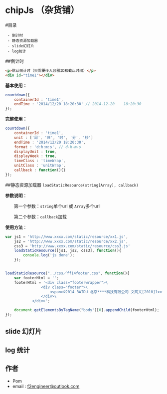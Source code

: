 # chipJs （杂货铺）



#目录

     - 倒计时
     - 静态资源加载器
     - slide幻灯片
     - log统计

##倒计时
``` html
<p>默认倒计时（只需要传入容器ID和截止时间）</p>    
<div id="time1"></div>
```
**基本使用：**

``` javascript
countdown({
    containerId : 'time1',
    endTime : '2014/12/20 18:20:30' // 2014-12-20    18:20:30
});
``` 

**完整使用：**

``` javascript
countdown({
    containerId : 'time1',
    unit : ['周', '日', '时', '分', '秒']
    endTime : '2014/12/20 18:20:30',
    format : 'd:h:m:s', // d-h-m-s
    displayUnit : true,
    displayWeek : true,
    timeClass : 'timeWrap',
    unitClass : 'unitWrap',
    callback : function(){}
});
``` 
##静态资源加载器
`loadStaticResource(string[Array], callback)`

**参数说明**：

　　第一个参数：`string`单个url 或 `Array`多个url

　　第二个参数：`callback`加载

**使用方法**：
``` javascript
var js1 = 'http://www.xxxx.com/static/resource/xx1.js',
    js2 = 'http://www.xxxx.com/static/resource/xx2.js',
    css3 = 'http://www.xxxx.com/static/resource/css3.js'
    loadStaticResource([js1, js2, css3], function(){
        console.log('js done');
    });
```
``` javascript

loadStaticResource("../css／ff14footer.css", function(){
    var footerHtml = '';
    footerHtml = '<div class="footerwrapper">\
                <div class="footer">\
                    <span>©2014 BAIDU 北京****科技有限公司 文网文[2010]1xx号 京ICP证xxx号</span>\
                </div>\
            </div>';

    document.getElementsByTagName("body")[0].appendChild(footerHtml);
});
```
## slide 幻灯片

## log 统计

## 作者

 - Pom
 - email : f2engineer@outlook.com

